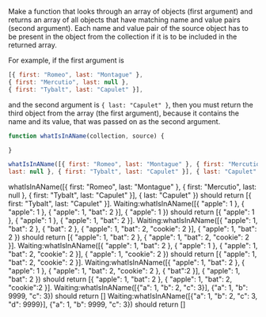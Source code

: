 Make a function that looks through an array of objects (first argument) and
returns an array of all objects that have matching name and value pairs
(second argument). Each name and value pair of the source object has to be
present in the object from the collection if it is to be included in the
returned array.

For example, if the first argument is

```javascript
[{ first: "Romeo", last: "Montague" },
{ first: "Mercutio", last: null },
{ first: "Tybalt", last: "Capulet" }],
```

and the second argument is `{ last: "Capulet" }`, then you must return
the third object from the array (the first argument), because it contains
the name and its value, that was passed on as the second argument.

```javascript
function whatIsInAName(collection, source) {

}

whatIsInAName([{ first: "Romeo", last: "Montague" }, { first: "Mercutio",
last: null }, { first: "Tybalt", last: "Capulet" }], { last: "Capulet" });
```


whatIsInAName([{ first: "Romeo", last: "Montague" }, { first: "Mercutio", last: null }, { first: "Tybalt", last: "Capulet" }], { last: "Capulet" }) should return [{ first: "Tybalt", last: "Capulet" }].
Waiting:whatIsInAName([{ "apple": 1 }, { "apple": 1 }, { "apple": 1, "bat": 2 }], { "apple": 1 }) should return [{ "apple": 1 }, { "apple": 1 }, { "apple": 1, "bat": 2 }].
Waiting:whatIsInAName([{ "apple": 1, "bat": 2 }, { "bat": 2 }, { "apple": 1, "bat": 2, "cookie": 2 }], { "apple": 1, "bat": 2 }) should return [{ "apple": 1, "bat": 2 }, { "apple": 1, "bat": 2, "cookie": 2 }].
Waiting:whatIsInAName([{ "apple": 1, "bat": 2 }, { "apple": 1 }, { "apple": 1, "bat": 2, "cookie": 2 }], { "apple": 1, "cookie": 2 }) should return [{ "apple": 1, "bat": 2, "cookie": 2 }].
Waiting:whatIsInAName([{ "apple": 1, "bat": 2 }, { "apple": 1 }, { "apple": 1, "bat": 2, "cookie": 2 }, { "bat":2 }], { "apple": 1, "bat": 2 }) should return [{ "apple": 1, "bat": 2 }, { "apple": 1, "bat": 2, "cookie":2 }].
Waiting:whatIsInAName([{"a": 1, "b": 2, "c": 3}], {"a": 1, "b": 9999, "c": 3}) should return []
Waiting:whatIsInAName([{"a": 1, "b": 2, "c": 3, "d": 9999}], {"a": 1, "b": 9999, "c": 3}) should return []

